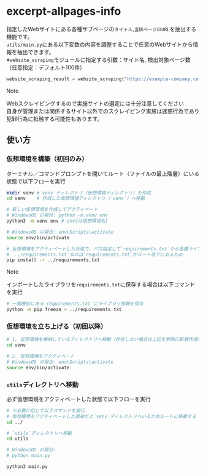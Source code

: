 # excerpt-allpages-info
指定したWebサイトにある各種サブページの`タイトル`,`当該ページのURL`を抽出する機能です。<br>
`utils/main.py`にある以下変数の内容を調整することで任意のWebサイトから情報を抽出できます。<br>
※`website_scraping`モジュールに指定する引数：サイト名, 検出対象ページ数（任意指定：デフォルト100件）

```py
website_scraping_result = website_scraping("https://example-company.co.jp", 5)
```

> [!NOTE]
> Webスクレイピングするので実施サイトの選定には十分注意してください<br>
> 自身が管理または関係するサイト以外でのスクレイピング実施は迷惑行為であり犯罪行為に抵触する可能性もあります。

## 使い方
### 仮想環境を構築（初回のみ）
ターミナル／コマンドプロンプトを開いてルート（ファイルの最上階層）にいる状態で以下フローを実行
```bash
mkdir venv # venv ディレクトリ（仮想環境ディレクトリ）を作成
cd venv    # 作成した仮想環境ディレクトリ（`venv`）へ移動

# 新しい仮想環境を作成してアクティベート
# WindowsOS の場合: python -m venv env
python3 -m venv env # env{は仮想環境名}

# WindowsOS の場合: env\Scripts\activate
source env/bin/activate

# 仮想環境をアクティベートした状態で、パス指定して`requirements.txt`から各種ライブラリをインストール
# `../requirements.txt`なのは`requirements.txt`がルート直下にあるため
pip install -r ../requirements.txt
```

> [!NOTE]
> インポートしたライブラリを`requirements.txt`に保存する場合は以下コマンドを実行
```bash
# 一階層前にある requirements.txt にライブラリ情報を保存
python -m pip freeze > ../requirements.txt
```

### 仮想環境を立ち上げる（初回以降）
```bash
# 1. 仮想環境を格納しているディレクトリへ移動（存在しない場合は上記を参照に新規作成）
cd venv

# 2. 仮想環境をアクティベート
# WindowsOS の場合: env\Scripts\activate
source env/bin/activate
```

### `utils`ディレクトリへ移動
必ず仮想環境をアクティベートした状態で以下フローを実行
```bash
# ※必要に応じて以下コマンドを実行
# 仮想環境をアクティベートした直後だと`venv`ディレクトリへいるためルートに移動する
cd ../

# `utils`ディレクトリへ移動
cd utils

# WindowsOS の場合:
# python main.py

python3 main.py
```
